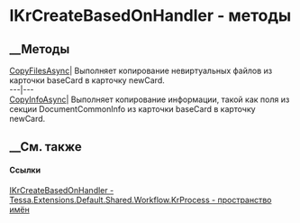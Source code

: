 # IKrCreateBasedOnHandler - методы
##  __Методы
[CopyFilesAsync](M_Tessa_Extensions_Default_Shared_Workflow_KrProcess_IKrCreateBasedOnHandler_CopyFilesAsync.htm)|
Выполняет копирование невиртуальных файлов из карточки baseCard в карточку
newCard.  
---|---  
[CopyInfoAsync](M_Tessa_Extensions_Default_Shared_Workflow_KrProcess_IKrCreateBasedOnHandler_CopyInfoAsync.htm)|
Выполняет копирование информации, такой как поля из секции DocumentCommonInfo
из карточки baseCard в карточку newCard.  
## __См. также
#### Ссылки
[IKrCreateBasedOnHandler -
](T_Tessa_Extensions_Default_Shared_Workflow_KrProcess_IKrCreateBasedOnHandler.htm)
[Tessa.Extensions.Default.Shared.Workflow.KrProcess - пространство
имён](N_Tessa_Extensions_Default_Shared_Workflow_KrProcess.htm)
